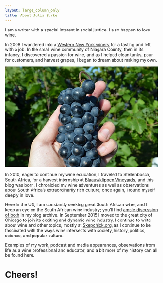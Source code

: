 ```yaml
---
layout: large_column_only
title: About Julia Burke
---
```


I am a writer with a special interest in social justice. I also happen to
love wine. 

In 2008 I wandered into a [Western New York winery](http://www.freedomrunwinery.com/)
for a tasting and left with a job. In the small wine community of Niagara
County, then in its infancy, I discovered a passion for wine, and as I helped
clean tanks, pour for customers, and harvest grapes, I began to dream about
making my own.

![holding a grape cluster](/photos/harvesting_grapes_in_madison.jpg "Harvesting grapes in Madison, WI")

In 2010, eager to continue my wine education, I traveled to Stellenbosch,
South Africa, for a harvest internship at [Blaauwklippen Vineyards](http://www.blaauwklippen.com/),
and this blog was born. I chronicled my wine adventures as well as observations about
South Africa’s extraordinarily rich culture; once again, I found myself
deeply in love.

Here in the US, I am constantly seeking great South African wine, and I
keep an eye on the South African wine industry; you’ll find [ample discussion of both](/blog)
in my blog archive. In September 2015 I moved to the great city of Chicago to join its exciting and dynamic wine industry. I continue to write about wine and other topics, mostly at [Skepchick.org](http://skepchick.org), as I continue to be fascinated with the ways wine intersects with society, history,
politics, science, and popular culture. 

Examples of my work, podcast and media appearances, observations from life as a wine professional and educator, and a bit more of my history can all be found here.

# Cheers!
